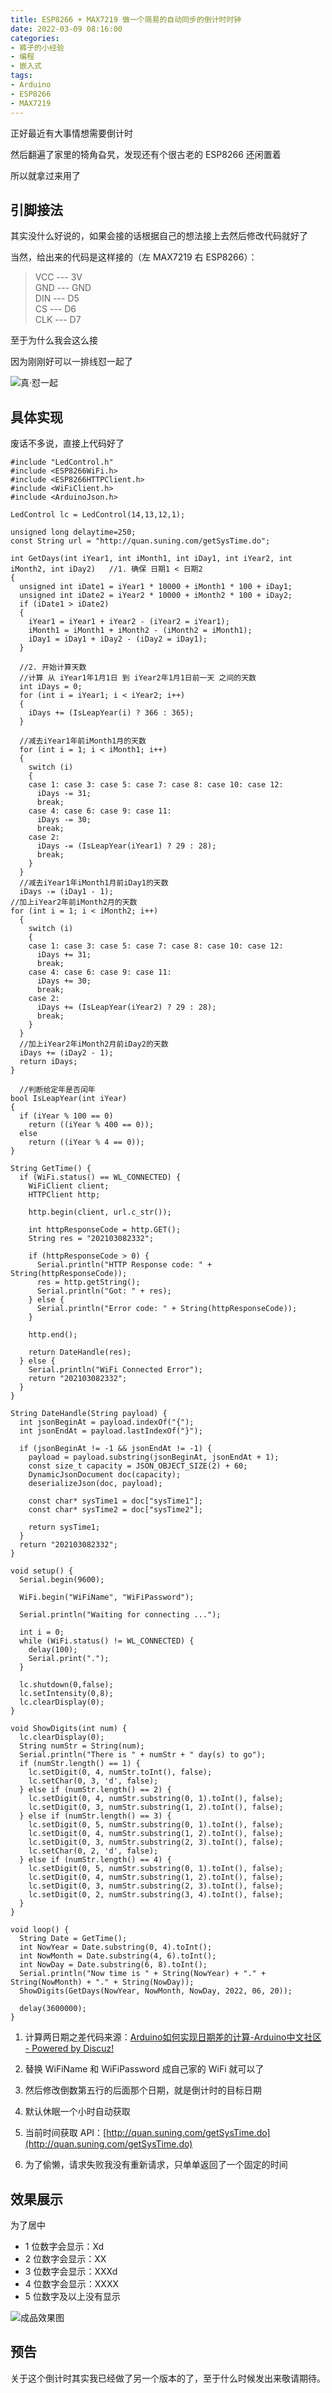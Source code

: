 ```yaml
---
title: ESP8266 + MAX7219 做一个简易的自动同步的倒计时时钟
date: 2022-03-09 08:16:00
categories:
- 裤子的小经验
- 编程
- 嵌入式
tags: 
- Arduino
- ESP8266
- MAX7219
---
```


正好最近有大事情想需要倒计时

然后翻遍了家里的犄角旮旯，发现还有个很古老的 ESP8266 还闲置着

所以就拿过来用了

## 引脚接法

其实没什么好说的，如果会接的话根据自己的想法接上去然后修改代码就好了

当然，给出来的代码是这样接的（左 MAX7219 右 ESP8266）：

>VCC --- 3V<br/>
>GND --- GND<br/>
>DIN --- D5<br/>
>CS --- D6<br/>
>CLK --- D7

至于为什么我会这么接

因为刚刚好可以一排线怼一起了


![真·怼一起](https://p6-juejin.byteimg.com/tos-cn-i-k3u1fbpfcp/524e5c8a0e7d423d9f3ae38ff3a507d6~tplv-k3u1fbpfcp-watermark.image?)

## 具体实现

废话不多说，直接上代码好了

```arduino
#include "LedControl.h"
#include <ESP8266WiFi.h>
#include <ESP8266HTTPClient.h>
#include <WiFiClient.h>
#include <ArduinoJson.h>

LedControl lc = LedControl(14,13,12,1); 

unsigned long delaytime=250;
const String url = "http://quan.suning.com/getSysTime.do";

int GetDays(int iYear1, int iMonth1, int iDay1, int iYear2, int iMonth2, int iDay2)   //1. 确保 日期1 < 日期2
{
  unsigned int iDate1 = iYear1 * 10000 + iMonth1 * 100 + iDay1;
  unsigned int iDate2 = iYear2 * 10000 + iMonth2 * 100 + iDay2;
  if (iDate1 > iDate2)
  {
    iYear1 = iYear1 + iYear2 - (iYear2 = iYear1);
    iMonth1 = iMonth1 + iMonth2 - (iMonth2 = iMonth1);
    iDay1 = iDay1 + iDay2 - (iDay2 = iDay1);
  }
  
  //2. 开始计算天数
  //计算 从 iYear1年1月1日 到 iYear2年1月1日前一天 之间的天数
  int iDays = 0;
  for (int i = iYear1; i < iYear2; i++)
  {
    iDays += (IsLeapYear(i) ? 366 : 365);
  }
  
  //减去iYear1年前iMonth1月的天数
  for (int i = 1; i < iMonth1; i++)
  {
    switch (i)
    {
    case 1: case 3: case 5: case 7: case 8: case 10: case 12:
      iDays -= 31;
      break;
    case 4: case 6: case 9: case 11:
      iDays -= 30;
      break;
    case 2:
      iDays -= (IsLeapYear(iYear1) ? 29 : 28);
      break;
    }
  }
  //减去iYear1年iMonth1月前iDay1的天数
  iDays -= (iDay1 - 1);
//加上iYear2年前iMonth2月的天数
for (int i = 1; i < iMonth2; i++)
  {
    switch (i)
    {
    case 1: case 3: case 5: case 7: case 8: case 10: case 12:
      iDays += 31;
      break;
    case 4: case 6: case 9: case 11:
      iDays += 30;
      break;
    case 2:
      iDays += (IsLeapYear(iYear2) ? 29 : 28);
      break;
    }
  }
  //加上iYear2年iMonth2月前iDay2的天数
  iDays += (iDay2 - 1);
  return iDays;
}

  //判断给定年是否闰年
bool IsLeapYear(int iYear)
{
  if (iYear % 100 == 0)
    return ((iYear % 400 == 0));
  else
    return ((iYear % 4 == 0));
}

String GetTime() {
  if (WiFi.status() == WL_CONNECTED) {
    WiFiClient client;
    HTTPClient http;

    http.begin(client, url.c_str());

    int httpResponseCode = http.GET();
    String res = "202103082332";

    if (httpResponseCode > 0) {
      Serial.println("HTTP Response code: " + String(httpResponseCode));
      res = http.getString();
      Serial.println("Got: " + res);
    } else {
      Serial.println("Error code: " + String(httpResponseCode));
    }
    
    http.end();

    return DateHandle(res);
  } else {
    Serial.println("WiFi Connected Error");
    return "202103082332";
  }
}

String DateHandle(String payload) {
  int jsonBeginAt = payload.indexOf("{");
  int jsonEndAt = payload.lastIndexOf("}");

  if (jsonBeginAt != -1 && jsonEndAt != -1) {
    payload = payload.substring(jsonBeginAt, jsonEndAt + 1);
    const size_t capacity = JSON_OBJECT_SIZE(2) + 60;
    DynamicJsonDocument doc(capacity);
    deserializeJson(doc, payload);

    const char* sysTime1 = doc["sysTime1"];
    const char* sysTime2 = doc["sysTime2"];

    return sysTime1;
  }
  return "202103082332";
}

void setup() {
  Serial.begin(9600);
  
  WiFi.begin("WiFiName", "WiFiPassword");

  Serial.println("Waiting for connecting ...");

  int i = 0;
  while (WiFi.status() != WL_CONNECTED) {
    delay(100);
    Serial.print(".");
  }
  
  lc.shutdown(0,false);
  lc.setIntensity(0,8);
  lc.clearDisplay(0);
}

void ShowDigits(int num) {
  lc.clearDisplay(0);
  String numStr = String(num);
  Serial.println("There is " + numStr + " day(s) to go");
  if (numStr.length() == 1) {
    lc.setDigit(0, 4, numStr.toInt(), false);
    lc.setChar(0, 3, 'd', false);
  } else if (numStr.length() == 2) {
    lc.setDigit(0, 4, numStr.substring(0, 1).toInt(), false);
    lc.setDigit(0, 3, numStr.substring(1, 2).toInt(), false);
  } else if (numStr.length() == 3) {
    lc.setDigit(0, 5, numStr.substring(0, 1).toInt(), false);
    lc.setDigit(0, 4, numStr.substring(1, 2).toInt(), false);
    lc.setDigit(0, 3, numStr.substring(2, 3).toInt(), false);
    lc.setChar(0, 2, 'd', false);
  } else if (numStr.length() == 4) {
    lc.setDigit(0, 5, numStr.substring(0, 1).toInt(), false);
    lc.setDigit(0, 4, numStr.substring(1, 2).toInt(), false);
    lc.setDigit(0, 3, numStr.substring(2, 3).toInt(), false);
    lc.setDigit(0, 2, numStr.substring(3, 4).toInt(), false);
  }
}

void loop() { 
  String Date = GetTime();
  int NowYear = Date.substring(0, 4).toInt();
  int NowMonth = Date.substring(4, 6).toInt();
  int NowDay = Date.substring(6, 8).toInt();
  Serial.println("Now time is " + String(NowYear) + "." + String(NowMonth) + "." + String(NowDay));
  ShowDigits(GetDays(NowYear, NowMonth, NowDay, 2022, 06, 20));

  delay(3600000);
}
```

1. 计算两日期之差代码来源：[Arduino如何实现日期差的计算-Arduino中文社区 - Powered by Discuz!](https://www.arduino.cn/thread-22107-1-1.html)

2. 替换 WiFiName 和 WiFiPassword 成自己家的 WiFi 就可以了

3. 然后修改倒数第五行的后面那个日期，就是倒计时的目标日期

4. 默认休眠一个小时自动获取

5. 当前时间获取 API：[http://quan.suning.com/getSysTime.do](http://quan.suning.com/getSysTime.do)

6. 为了偷懒，请求失败我没有重新请求，只单单返回了一个固定的时间

## 效果展示

为了居中

- 1 位数字会显示：Xd
- 2 位数字会显示：XX
- 3 位数字会显示：XXXd
- 4 位数字会显示：XXXX
- 5 位数字及以上没有显示

![成品效果图](https://p3-juejin.byteimg.com/tos-cn-i-k3u1fbpfcp/a05bbf4ea86d46c287a5853edb3b70e5~tplv-k3u1fbpfcp-watermark.image?)

## 预告

关于这个倒计时其实我已经做了另一个版本的了，至于什么时候发出来敬请期待。
